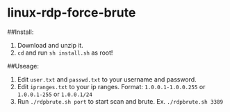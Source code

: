 linux-rdp-force-brute
=====================
##Install:

1. Download and unzip it.
2. `cd` and run `sh install.sh` as root!

##Useage:

1. Edit `user.txt` and `passwd.txt` to your username and password.
2. Edit `ipranges.txt` to your ip ranges. Format: `1.0.0.1-1.0.0.255` or `1.0.0.1-255` or `1.0.0.1/24`
3. Run `./rdpbrute.sh port` to start scan and brute. Ex. `./rdpbrute.sh 3389`

